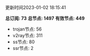更新时间2023-01-02 18:15:41

**总订阅: 73**
**总节点: 1497**
**有效节点: 449**
- trojan节点: 56
- v2ray节点: 311
- ss节点: 80
- ssr节点: 2
